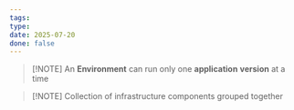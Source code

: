 ```yaml
---
tags: 
type: 
date: 2025-07-20
done: false
---
```

> [!NOTE] An **Environment** can run only one **application** **version** at a time

> [!NOTE] Collection of infrastructure components grouped together

